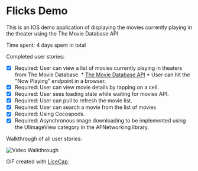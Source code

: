 # Flicks Demo
This is an IOS demo application of displaying the movies currently playing in the theater using the The Movie Database API

Time spent: 4 days spent in total

Completed user stories:
 * [x] Required: User can view a list of movies currently playing in theaters from The Movie Database. 
              * [The Movie Database API](https://api.themoviedb.org/3/movie/now_playing?api_key=a07e22bc18f5cb106bfe4cc1f83ad8ed)
              * User can hit the "Now Playing" endpoint in a browser. 
 * [x] Required: User can view movie details by tapping on a cell.
 * [x] Required: User sees loading state while waiting for movies API.
 * [x] Required: User can pull to refresh the movie list.
 * [x] Required: User can search a movie from the list of movies
 * [x] Required: Using Cocoapods.
 * [x] Required: Asynchronous image downloading to be implemented using the UIImageView category in the AFNetworking library.

Walkthrough of all user stories:

![Video Walkthrough](https://github.com/ngoccuong11789/Flicks/blob/master/WalkThrough.gif)

GIF created with [LiceCap](http://www.cockos.com/licecap/).
